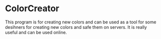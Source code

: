 # ColorCreator
This program is for creating new colors and can be used as a tool for some desihners for creating new colors and safe them on servers.
It is really useful and can be used online.
